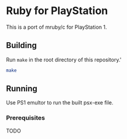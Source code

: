 # Ruby for PlayStation

This is a port of mruby/c for PlayStation 1.

## Building

Run `make` in the root directory of this repository.'

```sh
make
```

## Running

Use PS1 emultor to run the built psx-exe file.

### Prerequisites

TODO
